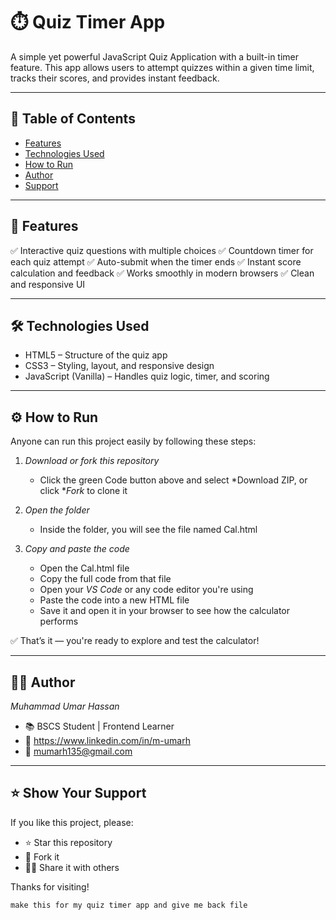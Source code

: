 # ⏱️ Quiz Timer App

A simple yet powerful JavaScript Quiz Application with a built-in timer feature. This app allows users to attempt quizzes within a given time limit, tracks their scores, and provides instant feedback.

---

## 📌 Table of Contents

- [Features](#-features)
- [Technologies Used](#-technologies-used)
- [How to Run](#-how-to-run)
- [Author](#-author)
- [Support](#-Support)
---

## 🚀 Features

✅ Interactive quiz questions with multiple choices
✅ Countdown timer for each quiz attempt
✅ Auto-submit when the timer ends
✅ Instant score calculation and feedback
✅ Works smoothly in modern browsers
✅ Clean and responsive UI

---

## 🛠 Technologies Used

- HTML5 – Structure of the quiz app
- CSS3 – Styling, layout, and responsive design
- JavaScript (Vanilla) – Handles quiz logic, timer, and scoring

---


## ⚙ How to Run

Anyone can run this project easily by following these steps:

1. *Download or fork this repository*
   - Click the green Code button above and select *Download ZIP, or click **Fork* to clone it

2. *Open the folder*
   - Inside the folder, you will see the file named Cal.html

3. *Copy and paste the code*
   - Open the Cal.html file
   - Copy the full code from that file
   - Open your *VS Code* or any code editor you're using
   - Paste the code into a new HTML file
   - Save it and open it in your browser to see how the calculator performs

✅ That’s it — you're ready to explore and test the calculator!

---

## 🙋‍♂ Author

*Muhammad Umar Hassan*  
- 📚 BSCS Student | Frontend Learner  
- 🔗 https://www.linkedin.com/in/m-umarh
- 📧 mumarh135@gmail.com

---

## ⭐ Show Your Support

If you like this project, please:

- ⭐ Star this repository  
- 🍴 Fork it  
- 🧑‍💻 Share it with others

Thanks for visiting!







    make this for my quiz timer app and give me back file
